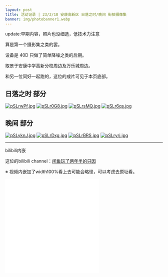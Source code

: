 ```yaml
---
layout: post
title: 活动记录 | 23/2/18 安康高新区 日落之时/晚间 街拍摄像集
banner: img/photobanner1.webp
---
```


update:早期内容，照片也没细选，低技术力注意

算是第一个摄影集之类的罢。

设备是 40D 只做了简单降噪之类的后期。

取景于安康中学高新分校周边及万乐城周边。

和另一位同好一起跑的，这位的成片可见于本页底部。

## 日落之时 部分

<a href="https://imgse.com/i/pSLrwPf"><img class="img-fluid" src="https://s1.ax1x.com/2023/02/18/pSLrwPf.jpg" alt="pSLrwPf.jpg" border="0"></a>
<a href="https://imgse.com/i/pSLr0G8"><img class="img-fluid" src="https://s1.ax1x.com/2023/02/18/pSLr0G8.jpg" alt="pSLr0G8.jpg" border="0"></a>
<a href="https://imgse.com/i/pSLrsMQ"><img class="img-fluid" src="https://s1.ax1x.com/2023/02/18/pSLrsMQ.jpg" alt="pSLrsMQ.jpg" border="0"></a>
<a href="https://imgse.com/i/pSLr6qs"><img class="img-fluid" src="https://s1.ax1x.com/2023/02/18/pSLr6qs.jpg" alt="pSLr6qs.jpg" border="0"></a>

## 晚间 部分

<a href="https://imgse.com/i/pSLyknJ"><img class="img-fluid" src="https://s1.ax1x.com/2023/02/19/pSLyknJ.jpg" alt="pSLyknJ.jpg" border="0" /></a>
<a href="https://imgse.com/i/pSLrDxg"><img class="img-fluid" src="https://s1.ax1x.com/2023/02/18/pSLrDxg.jpg" alt="pSLrDxg.jpg" border="0"></a>
<a href="https://imgse.com/i/pSLrBRS"><img class="img-fluid" src="https://s1.ax1x.com/2023/02/18/pSLrBRS.jpg" alt="pSLrBRS.jpg" border="0"></a>
<a href="https://imgse.com/i/pSLryrj"><img class="img-fluid" src="https://s1.ax1x.com/2023/02/18/pSLryrj.jpg" alt="pSLryrj.jpg" border="0"></a>

-------------------

bilibili内嵌

这位的bilibili channel：[闲鱼玩了两年半的只因](https://space.bilibili.com/516152696)

※ 视频内嵌加了width100%看上去可能会略怪，可以考虑去原址看。

<iframe class="img-fluid" src="//player.bilibili.com/player.html?aid=779507900&bvid=BV1M14y1F7rW&cid=1014281904&page=1" scrolling="no" border="0" frameborder="no" framespacing="0" allowfullscreen="true"> </iframe>

<iframe class="img-fluid" src="//player.bilibili.com/player.html?aid=267080884&bvid=BV1pY411v7VH&cid=1014297118&page=1" scrolling="no" border="0" frameborder="no" framespacing="0" allowfullscreen="true"> </iframe>